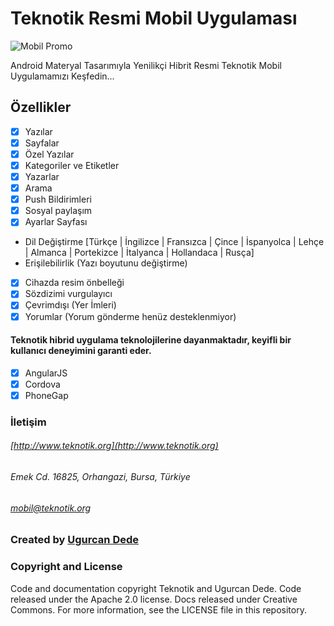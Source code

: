 # Teknotik Resmi Mobil Uygulaması

![Mobil Promo](http://teknotik.org/cdn/mobil-promo.jpg)

Android Materyal Tasarımıyla Yenilikçi Hibrit Resmi Teknotik Mobil Uygulamamızı Keşfedin...

## Özellikler
- [X] Yazılar
- [X] Sayfalar
- [X] Özel Yazılar
- [X] Kategoriler ve Etiketler
- [X] Yazarlar
- [X] Arama
- [X] Push Bildirimleri
- [X] Sosyal paylaşım
- [X] Ayarlar Sayfası
- Dil Değiştirme [Türkçe | İngilizce | Fransızca | Çince | İspanyolca | Lehçe | Almanca | Portekizce | İtalyanca | Hollandaca | Rusça]
- Erişilebilirlik (Yazı boyutunu değiştirme)
- [X] Cihazda resim önbelleği
- [X] Sözdizimi vurgulayıcı
- [X] Çevrimdışı (Yer İmleri)
- [X] Yorumlar (Yorum gönderme henüz desteklenmiyor)

#### Teknotik hibrid uygulama teknolojilerine dayanmaktadır, keyifli bir kullanıcı deneyimini garanti eder.
- [X] AngularJS
- [X] Cordova
- [X] PhoneGap

### İletişim
###### [http://www.teknotik.org](http://www.teknotik.org)
###### Emek Cd. 16825, Orhangazi, Bursa, Türkiye
###### [mobil@teknotik.org](mailto:mobil@teknotik.org)

### Created by [Ugurcan Dede](http://twitter.com/alcholever)

### Copyright and License
Code and documentation copyright Teknotik and Ugurcan Dede. Code released under the Apache 2.0 license. Docs released under Creative Commons. For more information, see the LICENSE file in this repository.
